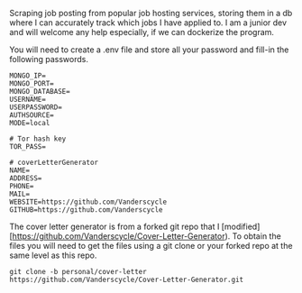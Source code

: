Scraping job posting from popular job hosting services, storing them in a db where I can accurately track which jobs I have applied to. I am a junior dev and will welcome any help especially, if we can dockerize the program.

You will need to create a .env file and store all your password and fill-in the following passwords.
```
MONGO_IP=
MONGO_PORT=
MONGO_DATABASE=
USERNAME=
USERPASSWORD=
AUTHSOURCE=
MODE=local

# Tor hash key
TOR_PASS=

# coverLetterGenerator
NAME=
ADDRESS=
PHONE=
MAIL=
WEBSITE=https://github.com/Vanderscycle
GITHUB=https://github.com/Vanderscycle
```

The cover letter generator is from a forked git repo that I [modified][https://github.com/Vanderscycle/Cover-Letter-Generator). To obtain the files you will need to get the files using a git clone or your forked repo at the same level as this repo. 
```git
git clone -b personal/cover-letter https://github.com/Vanderscycle/Cover-Letter-Generator.git
 ```

